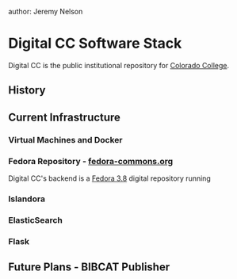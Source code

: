 author: Jeremy Nelson

# Digital CC Software Stack
Digital CC is the public institutional repository for 
[Colorado College](https://www.coloradocollege.edu).

## History


## Current Infrastructure

### Virtual Machines and Docker

### Fedora Repository - [fedora-commons.org][FEDORA]
Digital CC's backend is a [Fedora 3.8][FEDORA38] digital repository running

### Islandora

### ElasticSearch

### Flask

## Future Plans - BIBCAT Publisher

[FEDORA]: http://fedora-commons.org/
[FEDORA38]: https://wiki.duraspace.org/display/FEDORA38/Fedora+3.8+Documentation
